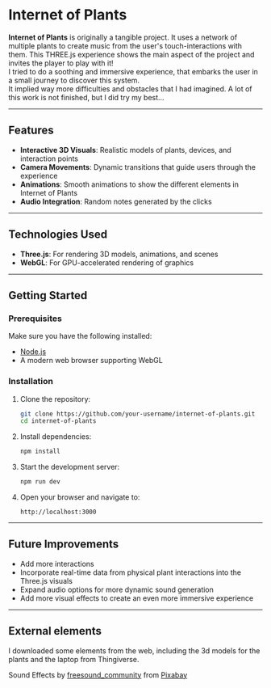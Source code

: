 # Internet of Plants  

**Internet of Plants** is originally a tangible project. It uses a network of multiple plants to create music from the user's touch-interactions with them. This THREE.js experience shows the main aspect of the project and invites the player to play with it! <br>
I tried to do a soothing and immersive experience, that embarks the user in a small journey to discover this system. </br> It implied way more difficulties and obstacles that I had imagined. A lot of this work is not finished, but I did try my best...

---

## Features  

- **Interactive 3D Visuals**: Realistic models of plants, devices, and interaction points
- **Camera Movements**: Dynamic transitions that guide users through the experience  
- **Animations**: Smooth animations to show the different elements in Internet of Plants
- **Audio Integration**: Random notes generated by the clicks

---

## Technologies Used  

- **Three.js**: For rendering 3D models, animations, and scenes   
- **WebGL**: For GPU-accelerated rendering of graphics

---

## Getting Started  

### Prerequisites  

Make sure you have the following installed:  
- [Node.js](https://nodejs.org/)  
- A modern web browser supporting WebGL  

### Installation  

1. Clone the repository:  
   ```bash  
   git clone https://github.com/your-username/internet-of-plants.git  
   cd internet-of-plants  
   ```  

2. Install dependencies:  
   ```bash  
   npm install  
   ```  

3. Start the development server:  
   ```bash  
   npm run dev  
   ```  

4. Open your browser and navigate to:  
   ```  
   http://localhost:3000  
   ```  

---

## Future Improvements  

- Add more interactions
- Incorporate real-time data from physical plant interactions into the Three.js visuals
- Expand audio options for more dynamic sound generation
- Add more visual effects to create an even more immersive experience

---
## External elements

I downloaded some elements from the web, including the 3d models for the plants and the laptop from Thingiverse.

Sound Effects by <a href="https://pixabay.com/users/freesound_community-46691455/?utm_source=link-attribution&utm_medium=referral&utm_campaign=music&utm_content=90387">freesound_community</a> from <a href="https://pixabay.com//?utm_source=link-attribution&utm_medium=referral&utm_campaign=music&utm_content=90387">Pixabay</a>